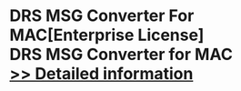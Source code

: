 # DRS MSG Converter For MAC[Enterprise License]<br />DRS MSG Converter for MAC<br />[>> Detailed information](https://secure.shareit.com/shareit/product.html?productid=301005034&affiliateid=200057808)